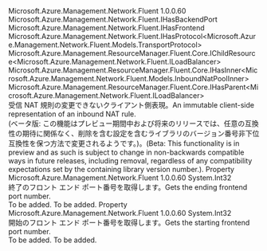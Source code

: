 <Type Name="ILoadBalancerInboundNatPool" FullName="Microsoft.Azure.Management.Network.Fluent.ILoadBalancerInboundNatPool">
  <TypeSignature Language="C#" Value="public interface ILoadBalancerInboundNatPool : Microsoft.Azure.Management.Network.Fluent.IHasBackendPort, Microsoft.Azure.Management.Network.Fluent.IHasFrontend, Microsoft.Azure.Management.Network.Fluent.IHasProtocol&lt;Microsoft.Azure.Management.Network.Fluent.Models.TransportProtocol&gt;, Microsoft.Azure.Management.ResourceManager.Fluent.Core.IChildResource&lt;Microsoft.Azure.Management.Network.Fluent.ILoadBalancer&gt;, Microsoft.Azure.Management.ResourceManager.Fluent.Core.IHasInner&lt;Microsoft.Azure.Management.Network.Fluent.Models.InboundNatPoolInner&gt;, Microsoft.Azure.Management.ResourceManager.Fluent.Core.IHasParent&lt;Microsoft.Azure.Management.Network.Fluent.ILoadBalancer&gt;" />
  <TypeSignature Language="ILAsm" Value=".class public interface auto ansi abstract ILoadBalancerInboundNatPool implements class Microsoft.Azure.Management.Network.Fluent.IHasBackendPort, class Microsoft.Azure.Management.Network.Fluent.IHasFrontend, class Microsoft.Azure.Management.Network.Fluent.IHasProtocol`1&lt;class Microsoft.Azure.Management.Network.Fluent.Models.TransportProtocol&gt;, class Microsoft.Azure.Management.ResourceManager.Fluent.Core.IChildResource`1&lt;class Microsoft.Azure.Management.Network.Fluent.ILoadBalancer&gt;, class Microsoft.Azure.Management.ResourceManager.Fluent.Core.IHasInner`1&lt;class Microsoft.Azure.Management.Network.Fluent.Models.InboundNatPoolInner&gt;, class Microsoft.Azure.Management.ResourceManager.Fluent.Core.IHasName, class Microsoft.Azure.Management.ResourceManager.Fluent.Core.IHasParent`1&lt;class Microsoft.Azure.Management.Network.Fluent.ILoadBalancer&gt;, class Microsoft.Azure.Management.ResourceManager.Fluent.Core.ResourceActions.IIndexable" />
  <TypeSignature Language="DocId" Value="T:Microsoft.Azure.Management.Network.Fluent.ILoadBalancerInboundNatPool" />
  <TypeSignature Language="VB.NET" Value="Public Interface ILoadBalancerInboundNatPool&#xA;Implements IChildResource(Of ILoadBalancer), IHasBackendPort, IHasFrontend, IHasInner(Of InboundNatPoolInner), IHasParent(Of ILoadBalancer), IHasProtocol(Of TransportProtocol)" />
  <TypeSignature Language="F#" Value="type ILoadBalancerInboundNatPool = interface&#xA;    interface IHasFrontend&#xA;    interface IHasBackendPort&#xA;    interface IHasProtocol&lt;TransportProtocol&gt;&#xA;    interface IHasInner&lt;InboundNatPoolInner&gt;&#xA;    interface IChildResource&lt;ILoadBalancer&gt;&#xA;    interface IHasName&#xA;    interface IIndexable&#xA;    interface IHasParent&lt;ILoadBalancer&gt;" />
  <AssemblyInfo>
    <AssemblyName>Microsoft.Azure.Management.Network.Fluent</AssemblyName>
    <AssemblyVersion>1.0.0.60</AssemblyVersion>
  </AssemblyInfo>
  <Interfaces>
    <Interface>
      <InterfaceName>Microsoft.Azure.Management.Network.Fluent.IHasBackendPort</InterfaceName>
    </Interface>
    <Interface>
      <InterfaceName>Microsoft.Azure.Management.Network.Fluent.IHasFrontend</InterfaceName>
    </Interface>
    <Interface>
      <InterfaceName>Microsoft.Azure.Management.Network.Fluent.IHasProtocol&lt;Microsoft.Azure.Management.Network.Fluent.Models.TransportProtocol&gt;</InterfaceName>
    </Interface>
    <Interface>
      <InterfaceName>Microsoft.Azure.Management.ResourceManager.Fluent.Core.IChildResource&lt;Microsoft.Azure.Management.Network.Fluent.ILoadBalancer&gt;</InterfaceName>
    </Interface>
    <Interface>
      <InterfaceName>Microsoft.Azure.Management.ResourceManager.Fluent.Core.IHasInner&lt;Microsoft.Azure.Management.Network.Fluent.Models.InboundNatPoolInner&gt;</InterfaceName>
    </Interface>
    <Interface>
      <InterfaceName>Microsoft.Azure.Management.ResourceManager.Fluent.Core.IHasParent&lt;Microsoft.Azure.Management.Network.Fluent.ILoadBalancer&gt;</InterfaceName>
    </Interface>
  </Interfaces>
  <Docs>
    <summary>
            <span data-ttu-id="46022-101">受信 NAT 規則の変更できないクライアント側表現。</span><span class="sxs-lookup"><span data-stu-id="46022-101">An immutable client-side representation of an inbound NAT rule.</span></span>
            </summary>
    <remarks>
            <span data-ttu-id="46022-102">(ベータ版: この機能はプレビュー期間中および将来のリリースでは、任意の互換性の期待に関係なく、削除を含む設定を含むライブラリのバージョン番号非下位互換性を保つ方法で変更されるようです。)。</span><span class="sxs-lookup"><span data-stu-id="46022-102">(Beta: This functionality is in preview and as such is subject to change in non-backwards compatible ways in future releases, including removal, regardless of any compatibility expectations set by the containing library version number.).</span></span>
            </remarks>
  </Docs>
  <Members>
    <Member MemberName="FrontendPortRangeEnd">
      <MemberSignature Language="C#" Value="public int FrontendPortRangeEnd { get; }" />
      <MemberSignature Language="ILAsm" Value=".property instance int32 FrontendPortRangeEnd" />
      <MemberSignature Language="DocId" Value="P:Microsoft.Azure.Management.Network.Fluent.ILoadBalancerInboundNatPool.FrontendPortRangeEnd" />
      <MemberSignature Language="VB.NET" Value="Public ReadOnly Property FrontendPortRangeEnd As Integer" />
      <MemberSignature Language="F#" Value="member this.FrontendPortRangeEnd : int" Usage="Microsoft.Azure.Management.Network.Fluent.ILoadBalancerInboundNatPool.FrontendPortRangeEnd" />
      <MemberType>Property</MemberType>
      <AssemblyInfo>
        <AssemblyName>Microsoft.Azure.Management.Network.Fluent</AssemblyName>
        <AssemblyVersion>1.0.0.60</AssemblyVersion>
      </AssemblyInfo>
      <ReturnValue>
        <ReturnType>System.Int32</ReturnType>
      </ReturnValue>
      <Docs>
        <summary>
            <span data-ttu-id="46022-103">終了のフロント エンド ポート番号を取得します。</span><span class="sxs-lookup"><span data-stu-id="46022-103">Gets the ending frontend port number.</span></span>
            </summary>
        <value>To be added.</value>
        <remarks>To be added.</remarks>
      </Docs>
    </Member>
    <Member MemberName="FrontendPortRangeStart">
      <MemberSignature Language="C#" Value="public int FrontendPortRangeStart { get; }" />
      <MemberSignature Language="ILAsm" Value=".property instance int32 FrontendPortRangeStart" />
      <MemberSignature Language="DocId" Value="P:Microsoft.Azure.Management.Network.Fluent.ILoadBalancerInboundNatPool.FrontendPortRangeStart" />
      <MemberSignature Language="VB.NET" Value="Public ReadOnly Property FrontendPortRangeStart As Integer" />
      <MemberSignature Language="F#" Value="member this.FrontendPortRangeStart : int" Usage="Microsoft.Azure.Management.Network.Fluent.ILoadBalancerInboundNatPool.FrontendPortRangeStart" />
      <MemberType>Property</MemberType>
      <AssemblyInfo>
        <AssemblyName>Microsoft.Azure.Management.Network.Fluent</AssemblyName>
        <AssemblyVersion>1.0.0.60</AssemblyVersion>
      </AssemblyInfo>
      <ReturnValue>
        <ReturnType>System.Int32</ReturnType>
      </ReturnValue>
      <Docs>
        <summary>
            <span data-ttu-id="46022-104">開始のフロント エンド ポート番号を取得します。</span><span class="sxs-lookup"><span data-stu-id="46022-104">Gets the starting frontend port number.</span></span>
            </summary>
        <value>To be added.</value>
        <remarks>To be added.</remarks>
      </Docs>
    </Member>
  </Members>
</Type>